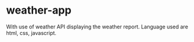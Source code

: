 # weather-app
With use of weather API displaying the weather report. Language used are html, css, javascript.
